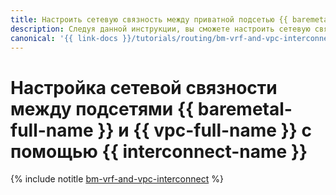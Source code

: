 ```yaml
---
title: Настроить сетевую связность между приватной подсетью {{ baremetal-name }} и подсетью {{ vpc-name }}
description: Следуя данной инструкции, вы сможете настроить сетевую связность между приватной подсетью {{ baremetal-full-name }} и подсетью {{ vpc-full-name }} c помощью {{ interconnect-full-name }}.
canonical: '{{ link-docs }}/tutorials/routing/bm-vrf-and-vpc-interconnect'
---
```


# Настройка сетевой связности между подсетями {{ baremetal-full-name }} и {{ vpc-full-name }} с помощью {{ interconnect-name }}

{% include notitle [bm-vrf-and-vpc-interconnect](../../_tutorials/routing/bm-vrf-and-vpc-interconnect.md) %}